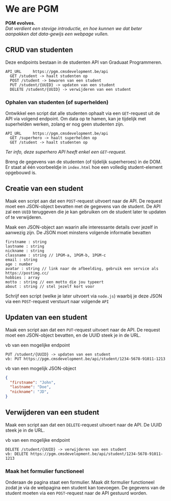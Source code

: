 # We are PGM

**PGM evolves.**  
_Dat verdient een stevige introductie, en hoe kunnen we dat beter aanpakken dat data-gewijs een webpage vullen._

## CRUD van studenten

Deze endpoints bestaan in de studenten API van Graduaat Programmeren.

```
API_URL     https://pgm.cmsdevelopment.be/api
  GET /student -> haalt studenten op
  POST /student -> bewaren van een student
  PUT /student/{UUID} -> updaten van een student
  DELETE /student/{UUID} -> verwijderen van een student
```

### Ophalen van studenten (of superhelden)

Ontwikkel een script dat alle studenten ophaalt via een `GET`-request uit de API via volgend endpoint.
Om data op te hamen, kan je tijdelijk met superhelden werken, zolang er nog geen studenten zijn.

```
API_URL     https://pgm.cmsdevelopment.be/api
  GET /superhero -> haalt superhelden op
  GET /student -> haalt studenten op
```
*Ter info, deze superhero API heeft enkel een `GET`-request.*

Breng de gegevens van de studenten (of tijdelijk superheroes) in de DOM. Er staat al één voorbeeldje in `index.html` hoe een volledig student-element opgebouwd is.

## Creatie van een student

Maak een script aan dat een `POST`-request uitvoert naar de API. De request moet een JSON-object bevatten met de gegevens van de student. De API zal een `UUID` teruggeven die je kan gebruiken om de student later te updaten of te verwijderen.

Maak een JSON-object aan waarin alle interessante details over jezelf in aanwezig zijn. De JSON moet minstens volgende informatie bevatten

    firstname : string
    lastname : string
    nickname : string
    classname : string // 1PGM-a, 1PGM-b, 1PGM-c
    email : string
    age : number
    avatar : string // link naar de afbeelding, gebruik een service als https://postimg.cc/
    hobbies : array
    motto : string // een motto die jou typeert
    about : string // stel jezelf kort voor

Schrijf een script (welke je later uitvoert via `node.js`) waarbij je deze JSON via een `POST`-request verstuurt naar volgende `API`


## Updaten van een student

Maak een script aan dat een `PUT`-request uitvoert naar de API. De request moet een JSON-object bevatten, en de UUID steek je in de URL.

vb van een mogelijke endpoint
```
PUT /student/{UUID} -> updaten van een student
vb: PUT https://pgm.cmsdevelopment.be/api/student/1234-5678-91011-1213
```

vb van een mogelijk JSON-object
```json
{
  "firstname": "John",
  "lastname": "Doe",
  "nickname": "JD",
}
``` 
## Verwijderen van een student

Maak een script aan dat een `DELETE`-request uitvoert naar de API. De UUID steek je in de URL.

vb van een mogelijke endpoint
```
DELETE /student/{UUID} -> verwijderen van een student
vb: DELETE https://pgm.cmsdevelopment.be/api/student/1234-5678-91011-1213
```

### Maak het formulier functioneel

Onderaan de pagina staat een formulier. Maak dit formulier functioneel zodat je via de webpagina een student kan toevoegen. De gegevens van de student moeten via een `POST`-request naar de API gestuurd worden.